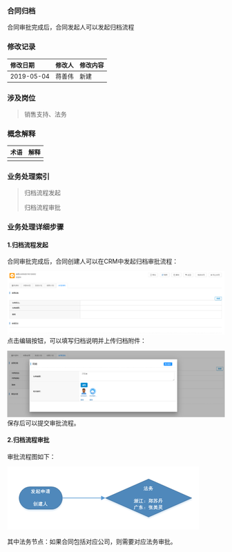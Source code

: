 ### 合同归档

合同审批完成后，合同发起人可以发起归档流程

### 修改记录

| 修改日期 | 修改人 | 修改内容 |
| :--- | :--- | :--- |
| 2019-05-04 | 蒋善伟 | 新建 |

### 涉及岗位

> 销售支持、法务

### 概念解释

| 术语 | 解释 |
| :--- | :--- |
|  |  |

### 业务处理索引

> 归档流程发起
>
> 归档流程审批

### 业务处理详细步骤

#### 1.归档流程发起

合同审批完成后，合同创建人可以在CRM中发起归档审批流程：

![](/assets/hetgdmxy)点击编辑按钮，可以填写归档说明并上传归档附件：

![](/assets/bjhtgdxx)保存后可以提交审批流程。

#### 2.归档流程审批

审批流程图如下：

![](/assets/htgdsplct)

其中法务节点：如果合同包括对应公司，则需要对应法务审批。


